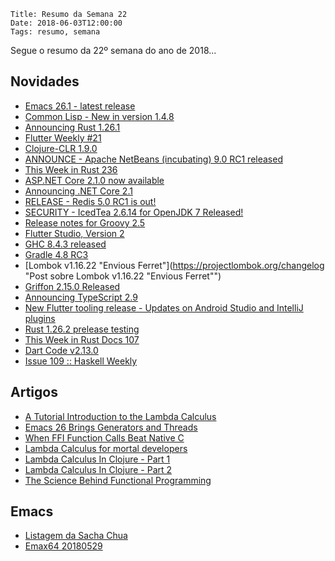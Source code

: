     Title: Resumo da Semana 22
    Date: 2018-06-03T12:00:00
    Tags: resumo, semana

Segue o resumo da 22º semana do ano de 2018...

<!-- more -->

## Novidades

* [Emacs 26.1 - latest release](https://www.gnu.org/software/emacs "Post sobre Emacs 26.1 - latest release")
* [Common Lisp - New in version 1.4.8](http://sbcl.org/all-news.html?1.4.8#1.4.8 "Post sobre Common Lisp - New in version 1.4.8")
* [Announcing Rust 1.26.1](https://blog.rust-lang.org/2018/05/29/Rust-1.26.1.html "Post sobre Announcing Rust 1.26.1")
* [Flutter Weekly #21](https://mailchi.mp/6bf61cae4a70/flutter-weekly-275093 "Post sobre Flutter Weekly #21")
* [Clojure-CLR 1.9.0](https://github.com/clojure/clojure-clr/releases/tag/clojure-1.9.0 "Post sobre Clojure-CLR")
* [ANNOUNCE - Apache NetBeans (incubating) 9.0 RC1 released](https://blogs.apache.org/netbeans/entry/announce-apache-netbeans-incubating-91 "Post sobre [ANNOUNCE] Apache NetBeans (incubating) 9.0 RC1 released")
* [This Week in Rust 236](https://this-week-in-rust.org/blog/2018/05/29/this-week-in-rust-236 "Post sobre This Week in Rust 236")
* [ASP.NET Core 2.1.0 now available](https://blogs.msdn.microsoft.com/webdev/2018/05/30/asp-net-core-2-1-0-now-available "Post sobre ASP.NET")
* [Announcing .NET Core 2.1](https://blogs.msdn.microsoft.com/dotnet/2018/05/30/announcing-net-core-2-1 "Post sobre Announcing .NET Core 2.1")
* [RELEASE - Redis 5.0 RC1 is out!](https://groups.google.com/forum/#!topic/redis-db/9FcwPtutyyQ "Post sobre [RELEASE] Redis 5.0 RC1 is out!")
* [SECURITY - IcedTea 2.6.14 for OpenJDK 7 Released!](http://blog.fuseyism.com/index.php/2018/05/30/security-icedtea-2-6-14-for-openjdk-7-released "Post sobre [SECURITY] IcedTea 2.6.14 for OpenJDK 7 Released!")
* [Release notes for Groovy 2.5](http://groovy-lang.org/releasenotes/groovy-2.5.html "Post sobre Release notes for Groovy 2.5")
* [Flutter Studio, Version 2](https://flutterstudio.app "Post sobre Flutter Studio, Version 2")
* [GHC 8.4.3 released](https://ghc.haskell.org/trac/ghc/blog/ghc-8.4.3-released "Post sobre GHC 8.4.3 released")
* [Gradle 4.8 RC3](https://github.com/gradle/gradle/releases/tag/v4.8.0-RC3 "Post sobre Gradle 4.8 RC3")
* [Lombok v1.16.22 "Envious Ferret"](https://projectlombok.org/changelog "Post sobre Lombok v1.16.22 "Envious Ferret"")
* [Griffon 2.15.0 Released](http://griffon-framework.org/news/griffon_2.15.0.html "Post sobre Griffon 2.15.0 Released")
* [Announcing TypeScript 2.9](https://blogs.msdn.microsoft.com/typescript/2018/05/31/announcing-typescript-2-9 "Post sobre Announcing TypeScript 2.9")
* [New Flutter tooling release - Updates on Android Studio and IntelliJ plugins](https://groups.google.com/forum/?hl=pt-BR#!topic/flutter-dev/FTUXoZ7rSHc "Post sobre New Flutter tooling release - Updates on Android Studio and IntelliJ plugins")
* [Rust 1.26.2 prelease testing](https://internals.rust-lang.org/t/rust-1-26-2-prelease-testing/7677 "Post sobre Rust 1.26.2 prelease testing")
* [This Week in Rust Docs 107](http://guillaumegomez.github.io/this-week-in-rust-docs/blog/this-week-in-rust-docs-107 "Post sobre This Week in Rust Docs 107")
* [Dart Code v2.13.0](https://dartcode.org/releases/v2-13 "Post sobre Dart Code v2.13.0")
* [Issue 109 :: Haskell Weekly](https://haskellweekly.news/issues/109.html "Post sobre Issue 109 :: Haskell Weekly")

## Artigos

* [A Tutorial Introduction to the Lambda Calculus](http://www.inf.fu-berlin.de/lehre/WS03/alpi/lambda.pdf "Artigo sobre [A Tutorial Introduction to the Lambda Calculus]")
* [Emacs 26 Brings Generators and Threads](http://nullprogram.com/blog/2018/05/31 "Artigo sobre Emacs 26 Brings Generators and Threads")
* [When FFI Function Calls Beat Native C](https://nullprogram.com/blog/2018/05/27 "Artigo sobre When FFI Function Calls Beat Native C")
* [Lambda Calculus for mortal developers](https://codurance.com/2017/11/09/lambda-calculus-for-mortal-developers "Artigo sobre Lambda Calculus for mortal developers")
* [Lambda Calculus In Clojure - Part 1](https://functional.works-hub.com/learn/lmbda-calculus-in-clojure-part-1-4cb7b "Artigo sobre Lambda Calculus In Clojure - Part 1")
* [Lambda Calculus In Clojure - Part 2](https://functional.works-hub.com/learn/lambda-calculus-in-clojure-part-2-09259 "Artigo sobre Lambda Calculus In Clojure - Part 2")
* [The Science Behind Functional Programming](https://functional.works-hub.com/learn/the-science-behind-functional-programming-3b060 "Artigo sobre The Science Behind Functional Programming")

## Emacs

* [Listagem da Sacha Chua](http://sachachua.com/blog/category/emacs-news "Post sobre Listagem da Sacha Chua")
* [Emax64 20180529](https://github.com/m-parashar/emax64/releases/tag/20180529 "Post sobre Emax64 20180529")
